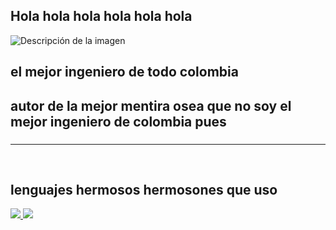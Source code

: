 ## Hola hola hola hola hola hola 
![Descripción de la imagen](https://tse3.mm.bing.net/th/id/OIP.JwXkzUFH_1_HL7yt7KWmagHaJQ?rs=1&pid=ImgDetMain&o=7&rm=3)
## el mejor ingeniero de todo colombia
## autor de la mejor mentira osea que no soy el mejor ingeniero de colombia pues
###

  
  <hr>
<p align="center">
  <br>
</p>
 
  
  ## lenguajes hermosos hermosones que uso

<p align="left"> 
    <a href="https://www.java.com" target="_blank"> <img src="https://img.icons8.com/color/48/000000/java-coffee-cup-logo.png"/ > </a>
    <a href="https://www.python.org" target="_blank"> <img src="https://img.icons8.com/color/48/000000/python.png"/> </a> 
</p>


  
  
  

